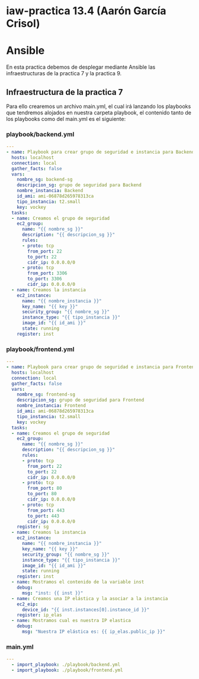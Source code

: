 # **iaw-practica 13.4 (Aarón García Crisol)**
# Ansible

En esta practica debemos de desplegar mediante Ansible las infraestructuras de la practica 7 y la practica 9.

## Infraestructura de la practica 7

Para ello crearemos un archivo main.yml, el cual irá lanzando los playbooks que tendremos alojados en nuestra carpeta playbook, el contenido tanto de los playbooks como del main.yml es el siguiente:

### playbook/backend.yml

```yml
---
- name: Playbook para crear grupo de seguridad e instancia para Backend
  hosts: localhost
  connection: local
  gather_facts: false
  vars:
    nombre_sg: backend-sg
    descripcion_sg: grupo de seguridad para Backend
    nombre_instancia: Backend
    id_ami: ami-06878d265978313ca
    tipo_instancia: t2.small
    key: vockey
  tasks:
  - name: Creamos el grupo de seguridad
    ec2_group:
      name: "{{ nombre_sg }}"
      description: "{{ descripcion_sg }}"
      rules:
      - proto: tcp
        from_port: 22
        to_port: 22
        cidr_ip: 0.0.0.0/0
      - proto: tcp
        from_port: 3306
        to_port: 3306
        cidr_ip: 0.0.0.0/0
  - name: Creamos la instancia
    ec2_instance:
      name: "{{ nombre_instancia }}"
      key_name: "{{ key }}"
      security_group: "{{ nombre_sg }}"
      instance_type: "{{ tipo_instancia }}"
      image_id: "{{ id_ami }}"
      state: running
    register: inst
```

### playbook/frontend.yml

```yml
---
- name: Playbook para crear grupo de seguridad e instancia para Frontend
  hosts: localhost
  connection: local
  gather_facts: false
  vars:
    nombre_sg: frontend-sg
    descripcion_sg: grupo de seguridad para Frontend
    nombre_instancia: Frontend
    id_ami: ami-06878d265978313ca
    tipo_instancia: t2.small
    key: vockey
  tasks:
  - name: Creamos el grupo de seguridad
    ec2_group:
      name: "{{ nombre_sg }}"
      description: "{{ descripcion_sg }}"
      rules:
      - proto: tcp
        from_port: 22
        to_port: 22
        cidr_ip: 0.0.0.0/0
      - proto: tcp
        from_port: 80
        to_port: 80
        cidr_ip: 0.0.0.0/0
      - proto: tcp
        from_port: 443
        to_port: 443
        cidr_ip: 0.0.0.0/0
    register: sg
  - name: Creamos la instancia
    ec2_instance:
      name: "{{ nombre_instancia }}"
      key_name: "{{ key }}"
      security_group: "{{ nombre_sg }}"
      instance_type: "{{ tipo_instancia }}"
      image_id: "{{ id_ami }}"
      state: running
    register: inst
  - name: Mostramos el contenido de la variable inst
    debug:
      msg: "inst: {{ inst }}"
  - name: Creamos una IP elástica y la asociar a la instancia
    ec2_eip:
      device_id: "{{ inst.instances[0].instance_id }}"
    register: ip_elas
  - name: Mostramos cual es nuestra IP elastica
    debug:
      msg: "Nuestra IP elástica es: {{ ip_elas.public_ip }}"
```

### main.yml

```yml
---
  - import_playbook: ./playbook/backend.yml
  - import_playbook: ./playbook/frontend.yml
```
